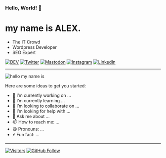 ### Hello, World! 👋

my name is ALEX.
=============

- The IT Crowd
- Wordpress Developer
- SEO Expert

[![DEV](https://img.shields.io/badge/RUNCMD.ru-%23000000.svg?&style=flat-square&logo=dev.to&logoColor=white)](https://runcmd.ru "ALEX's Homepage") 
[![Twitter](https://img.shields.io/badge/Twitter-%231DA1F2.svg?&style=flat-square&logo=twitter&logoColor=white)](https://twitter.com/c10c3d) [![Mastodon](https://img.shields.io/badge/-MASTODON-%232B90D9?style=flat-square&logo=mastodon&logoColor=white)](https://mastodon.berlin/@runcmd) [![Instagram](https://img.shields.io/badge/Instagram-FF4500?style=flat-square&logo=instagram&logoColor=white)](https://www.instagram.com/admin_passwrd/ "RUNCMD's Instagram") [![LinkedIn](https://img.shields.io/badge/LinkedIn-%230077B5.svg?&style=flat-square&logo=linkedin&logoColor=white)](https://linkedin.com/in/alekseykoshelev)

---

![hello my name is](https://runcmd.ru/wp-content/uploads/2023/01/ID-Card.webp)


Here are some ideas to get you started:

- 🔭 I’m currently working on ...
- 🌱 I’m currently learning ...
- 👯 I’m looking to collaborate on ...
- 🤔 I’m looking for help with ...
- 💬 Ask me about ...
- 📫 How to reach me: ...
- 😄 Pronouns: ...
- ⚡ Fun fact: ...
---
[![Visitors](https://shields-io-visitor-counter.herokuapp.com/badge?page=Aleksksh.Aleksksh&label=visitors&logo=Codeforces&style=for-the-badge&labelColor=black&color=forestgreen)](#)
[![GitHub Follow](https://img.shields.io/github/followers/Aleksksh?label=follow&logo=github&style=for-the-badge&labelColor=black)](https://github.com/Aleksksh)
